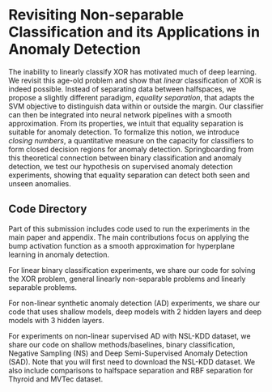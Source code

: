 # Revisiting Non-separable Classification and its Applications in Anomaly Detection

The inability to linearly classify XOR has motivated much of deep learning.
We revisit this age-old problem and show that *linear* classification of XOR is indeed possible.
Instead of separating data between halfspaces, we propose a slightly different paradigm, *equality separation*, that adapts the SVM objective to distinguish data within or outside the margin.
Our classifier can then be integrated into neural network pipelines with a smooth approximation.
From its properties, we intuit that equality separation is suitable for anomaly detection.
To formalize this notion, we introduce *closing numbers*, a quantitative measure on the capacity for classifiers to form closed decision regions for anomaly detection.
Springboarding from this theoretical connection between binary classification and anomaly detection, we test our hypothesis on supervised anomaly detection experiments, showing that equality separation can detect both seen and unseen anomalies.

## Code Directory

Part of this submission includes code used to run the experiments in the main paper and appendix. The main contributions focus on applying the bump activation function as a smooth approximation for hyperplane learning in anomaly detection.


For linear binary classification experiments, we share our code for solving the XOR problem, general
linearly non-separable problems and linearly separable problems. 

For non-linear synthetic anomaly detection (AD) experiments, we share our code that uses shallow models, deep models with 2 hidden layers and deep models with 3 hidden layers. 

For experiments on non-linear supervised AD with NSL-KDD dataset, we share our code on shallow methods/baselines, binary classification, Negative Sampling (NS) and Deep Semi-Supervised Anomaly Detection (SAD).
Note that you will first need to download the NSL-KDD dataset.
We also include comparisons to halfspace separation and RBF separation for Thyroid and MVTec dataset.